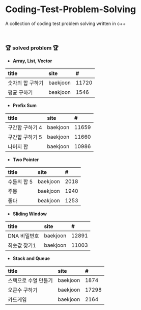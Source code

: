 # Coding-Test-Problem-Solving
 A collection of coding test problem solving written in c++<br><br><br>

### 🏆 solved problem 🏆

* <b>Array, List, Vector</b><br>

|title|site|#|
|:------|:---|:---|
|숫자의 합 구하기|baekjoon|11720|
|평균 구하기|beakjoon|1546|

* <b>Prefix Sum</b><br>

|title|site|#|
|:------|:---|:---|
|구간합 구하기 4|baekjoon|11659|
|구간합 구하기 5|baekjoon|11660|
|나머지 합|baekjoon|10986|

* <b>Two Pointer</b><br>

|title|site|#|
|:------|:---|:---|
|수들의 합 5|baekjoon|2018|
|주몽|baekjoon|1940|
|좋다|beakjoon|1253|

* <b>Sliding Window</b><br>

|title|site|#|
|:------|:---|:---|
|DNA 비밀번호|baekjoon|12891|
|최솟값 찾기1|baekjoon|11003|

* <b>Stack and Queue</b><br>

|title|site|#|
|:------|:---|:---|
|스택으로 수열 만들기|baekjoon|1874|
|오큰수 구하기|baekjoon|17298|
|카드게임|baekjoon|2164|

<br><br>
